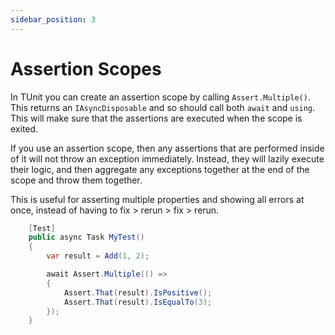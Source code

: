```yaml
---
sidebar_position: 3
---
```


# Assertion Scopes

In TUnit you can create an assertion scope by calling `Assert.Multiple()`.
This returns an `IAsyncDisposable` and so should call both `await` and `using`. This will make sure that the assertions are executed when the scope is exited.

If you use an assertion scope, then any assertions that are performed inside of it will not throw an exception immediately. Instead, they will lazily execute their logic, and then aggregate any exceptions together at the end of the scope and throw them together. 

This is useful for asserting multiple properties and showing all errors at once, instead of having to fix > rerun > fix > rerun.

```csharp
    [Test]
    public async Task MyTest()
    {
        var result = Add(1, 2);

        await Assert.Multiple(() =>
        {
            Assert.That(result).IsPositive();
            Assert.That(result).IsEqualTo(3);
        });
    }
```